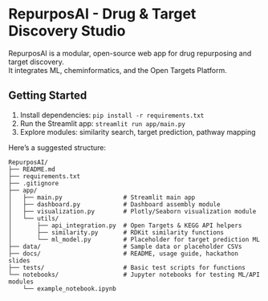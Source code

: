 # RepurposAI - Drug & Target Discovery Studio

RepurposAI is a modular, open-source web app for drug repurposing and target discovery.  
It integrates ML, cheminformatics, and the Open Targets Platform.

## Getting Started

1. Install dependencies: `pip install -r requirements.txt`
2. Run the Streamlit app: `streamlit run app/main.py`
3. Explore modules: similarity search, target prediction, pathway mapping

Here’s a suggested structure:
```
RepurposAI/
├── README.md
├── requirements.txt
├── .gitignore
├── app/
│   ├── main.py                 # Streamlit main app
│   ├── dashboard.py            # Dashboard assembly module
│   ├── visualization.py        # Plotly/Seaborn visualization module
│   └── utils/
│       ├── api_integration.py  # Open Targets & KEGG API helpers
│       ├── similarity.py       # RDKit similarity functions
│       └── ml_model.py         # Placeholder for target prediction ML
├── data/                       # Sample data or placeholder CSVs
├── docs/                       # README, usage guide, hackathon slides
├── tests/                      # Basic test scripts for functions
└── notebooks/                  # Jupyter notebooks for testing ML/API modules
    └── example_notebook.ipynb
```

